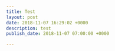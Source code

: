 ```yaml
---
title: Test
layout: post
date: 2018-11-07 16:29:02 +0000
description: test
publish_date: 2018-11-07 07:00:00 +0000

---
```

